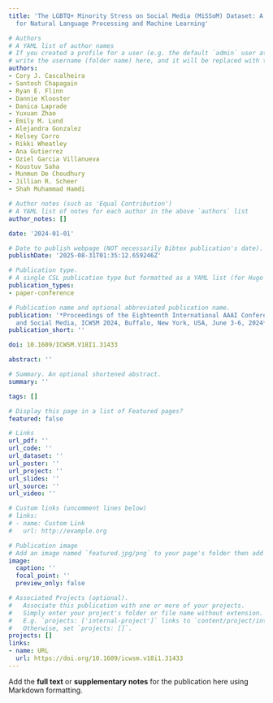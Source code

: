```yaml
---
title: 'The LGBTQ+ Minority Stress on Social Media (MiSSoM) Dataset: A Labeled Dataset
  for Natural Language Processing and Machine Learning'

# Authors
# A YAML list of author names
# If you created a profile for a user (e.g. the default `admin` user at `content/authors/admin/`), 
# write the username (folder name) here, and it will be replaced with their full name and linked to their profile.
authors:
- Cory J. Cascalheira
- Santosh Chapagain
- Ryan E. Flinn
- Dannie Klooster
- Danica Laprade
- Yuxuan Zhao
- Emily M. Lund
- Alejandra Gonzalez
- Kelsey Corro
- Rikki Wheatley
- Ana Gutierrez
- Oziel Garcia Villanueva
- Koustuv Saha
- Munmun De Choudhury
- Jillian R. Scheer
- Shah Muhammad Hamdi

# Author notes (such as 'Equal Contribution')
# A YAML list of notes for each author in the above `authors` list
author_notes: []

date: '2024-01-01'

# Date to publish webpage (NOT necessarily Bibtex publication's date).
publishDate: '2025-08-31T01:35:12.659246Z'

# Publication type.
# A single CSL publication type but formatted as a YAML list (for Hugo requirements).
publication_types:
- paper-conference

# Publication name and optional abbreviated publication name.
publication: '*Proceedings of the Eighteenth International AAAI Conference on Web
  and Social Media, ICWSM 2024, Buffalo, New York, USA, June 3-6, 2024*'
publication_short: ''

doi: 10.1609/ICWSM.V18I1.31433

abstract: ''

# Summary. An optional shortened abstract.
summary: ''

tags: []

# Display this page in a list of Featured pages?
featured: false

# Links
url_pdf: ''
url_code: ''
url_dataset: ''
url_poster: ''
url_project: ''
url_slides: ''
url_source: ''
url_video: ''

# Custom links (uncomment lines below)
# links:
# - name: Custom Link
#   url: http://example.org

# Publication image
# Add an image named `featured.jpg/png` to your page's folder then add a caption below.
image:
  caption: ''
  focal_point: ''
  preview_only: false

# Associated Projects (optional).
#   Associate this publication with one or more of your projects.
#   Simply enter your project's folder or file name without extension.
#   E.g. `projects: ['internal-project']` links to `content/project/internal-project/index.md`.
#   Otherwise, set `projects: []`.
projects: []
links:
- name: URL
  url: https://doi.org/10.1609/icwsm.v18i1.31433
---
```


Add the **full text** or **supplementary notes** for the publication here using Markdown formatting.

